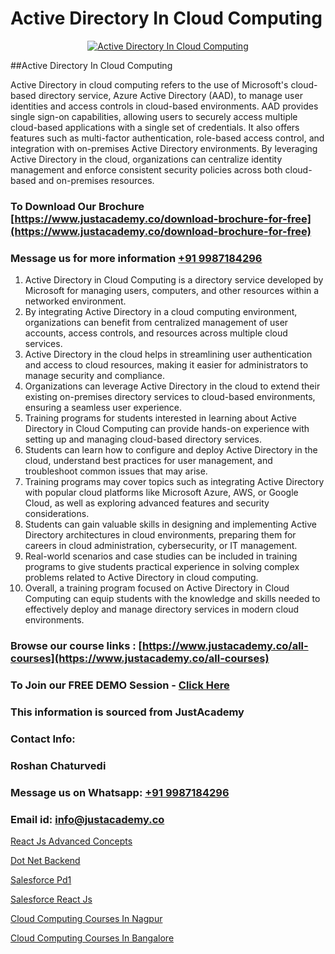 # Active Directory In Cloud Computing

<p align="center">
  <a href="https://justacademy.co/course-detail/microsoft-azure-training">
    <img src="https://justacademy.co/storage2/course_image/1708336833_course_image.png" alt="Active Directory In Cloud Computing">
  </a>
</p>
##Active Directory In Cloud Computing

Active Directory in cloud computing refers to the use of Microsoft's cloud-based directory service, Azure Active Directory (AAD), to manage user identities and access controls in cloud-based environments. AAD provides single sign-on capabilities, allowing users to securely access multiple cloud-based applications with a single set of credentials. It also offers features such as multi-factor authentication, role-based access control, and integration with on-premises Active Directory environments. By leveraging Active Directory in the cloud, organizations can centralize identity management and enforce consistent security policies across both cloud-based and on-premises resources.
### To Download Our Brochure [https://www.justacademy.co/download-brochure-for-free](https://www.justacademy.co/download-brochure-for-free)
### Message us for more information [+91 9987184296](https://api.whatsapp.com/send?phone=919987184296)
1) Active Directory in Cloud Computing is a directory service developed by Microsoft for managing users, computers, and other resources within a networked environment.
2) By integrating Active Directory in a cloud computing environment, organizations can benefit from centralized management of user accounts, access controls, and resources across multiple cloud services.
3) Active Directory in the cloud helps in streamlining user authentication and access to cloud resources, making it easier for administrators to manage security and compliance.
4) Organizations can leverage Active Directory in the cloud to extend their existing on-premises directory services to cloud-based environments, ensuring a seamless user experience.
5) Training programs for students interested in learning about Active Directory in Cloud Computing can provide hands-on experience with setting up and managing cloud-based directory services.
6) Students can learn how to configure and deploy Active Directory in the cloud, understand best practices for user management, and troubleshoot common issues that may arise.
7) Training programs may cover topics such as integrating Active Directory with popular cloud platforms like Microsoft Azure, AWS, or Google Cloud, as well as exploring advanced features and security considerations.
8) Students can gain valuable skills in designing and implementing Active Directory architectures in cloud environments, preparing them for careers in cloud administration, cybersecurity, or IT management.
9) Real-world scenarios and case studies can be included in training programs to give students practical experience in solving complex problems related to Active Directory in cloud computing.
10) Overall, a training program focused on Active Directory in Cloud Computing can equip students with the knowledge and skills needed to effectively deploy and manage directory services in modern cloud environments.

### Browse our course links : [https://www.justacademy.co/all-courses](https://www.justacademy.co/all-courses) 
### To Join our FREE DEMO Session - [Click Here](https://www.justacademy.co/register-for-course-demo)


### This information is sourced from JustAcademy
### Contact Info:
### Roshan Chaturvedi
### Message us on Whatsapp: [+91 9987184296](https://api.whatsapp.com/send?phone=919987184296)
### Email id: [info@justacademy.co](mailto:info@justacademy.co)
                
[React Js Advanced Concepts](https://www.linkedin.com/pulse/react-js-advanced-concepts-justacademy-bradford-y36ne?trackingId=sf%2Fw7kAOs4j00Ot5blNMaA%3D%3D&lipi=urn%3Ali%3Apage%3Ad_flagship3_company_admin%3Bm8c8pzxIRVqjkbINsou16g%3D%3D)

[Dot Net Backend](https://www.linkedin.com/pulse/dot-net-backend-justacademy-coventry-mnhbe?trackingId=PL4bM1Cxwz81Z7l7XtCryg%3D%3D&lipi=urn%3Ali%3Apage%3Ad_flagship3_company_admin%3BvasO6SUGTP2oKUhUaDM59w%3D%3D)

[Salesforce Pd1](https://medium.com/@abhidnya.1068/salesforce-pd1-8abd78ee67e4)

[Salesforce React Js](https://medium.com/@shivamja27/salesforce-react-js-8da495059722)

[Cloud Computing Courses In Nagpur](https://justacademyin.github.io/justacademy/cloud-computing-courses-in-nagpur)

[Cloud Computing Courses In Bangalore](https://justacademyin.github.io/justacademy/cloud-computing-courses-in-bangalore)

